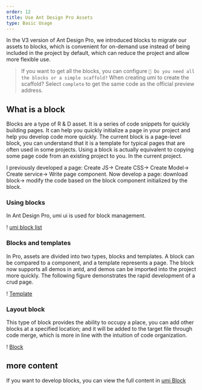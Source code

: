 ```yaml
---
order: 12
title: Use Ant Design Pro Assets
type: Basic Usage
---
```


In the V3 version of Ant Design Pro, we introduced blocks to migrate our assets to blocks, which is convenient for on-demand use instead of being included in the project by default, which can reduce the project and allow more flexible use.

> If you want to get all the blocks, you can configure `🚀 Do you need all the blocks or a simple scaffold?` When creating umi to create the scaffold? Select `complete` to get the same code as the official preview address.

## What is a block

Blocks are a type of R & D asset. It is a series of code snippets for quickly building pages. It can help you quickly initialize a page in your project and help you develop code more quickly. The current block is a page-level block, you can understand that it is a template for typical pages that are often used in some projects. Using a block is actually equivalent to copying some page code from an existing project to you. In the current project.

I previously developed a page: Create JS-> Create CSS-> Create Model-> Create service-> Write page component. Now develop a page: download block-> modify the code based on the block component initialized by the block.

### Using blocks

In Ant Design Pro, umi ui is used for block management.

! [umi block list](https://gw.alipayobjects.com/zos/antfincdn/YWjTPDQAeq/CF034E49-0FE8-4011-B282-6956FC1B312C.png)

### Blocks and templates

In Pro, assets are divided into two types, blocks and templates. A block can be compared to a component, and a template represents a page. The block now supports all demos in antd, and demos can be imported into the project more quickly. The following figure demonstrates the rapid development of a crud page.

! [Template](https://gw.alipayobjects.com/zos/antfincdn/75%26lzz1F9P/Kapture%2525202019-11-25%252520at%25252015.35.41.gif)

### Layout block

This type of block provides the ability to occupy a place, you can add other blocks at a specified location; and it will be added to the target file through code merge, which is more in line with the intuition of code organization.

! [Block](https://gw.alipayobjects.com/zos/antfincdn/FjLAmnNnwA/Kapture%2525202019-11-25%252520at%25252017.32.25.gif)

## more content

If you want to develop blocks, you can view the full content in [umi Block](https://umijs.org/docs/use-umi-ui)
